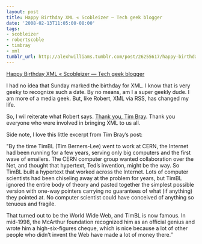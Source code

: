 ```yaml
---
layout: post
title: Happy Birthday XML « Scobleizer — Tech geek blogger
date: '2008-02-13T11:05:00-08:00'
tags:
- scobleizer
- robertscoble
- timbray
- xml
tumblr_url: http://alexhwilliams.tumblr.com/post/26255617/happy-birthday-xml-scobleizer-tech-geek-blogger
---
```

<a href="http://scobleizer.com/2008/02/10/happy-birthday-xml/">Happy Birthday XML « Scobleizer — Tech geek blogger</a><br/><p>I had no idea that Sunday marked the birthday for XML. I know that is very geeky to recognize such a date. By no means, am I a super geekly dude. I am more of a media geek. But, like Robert, XML via RSS, has changed my life. </p><p>So, I wil reiterate what Robert says. <a href="http://www.tbray.org/ongoing/When/200x/2008/02/10/XML-People">Thank you, Tim Bray</a>. Thank you everyone who were involved in bringing XML to us all.</p><p>Side note, I love this little excerpt from Tim Bray&#8217;s post:</p><p>"By the time TimBL (Tim Berners-Lee) went to work at CERN, the Internet had been running for a few years, serving only big computers and the first wave of emailers. The CERN computer group wanted collaboration over the Net, and thought that hypertext, Ted’s invention, might be the way. So TimBL built a hypertext that worked across the Internet. Lots of computer scientists had been chiseling away at the problem for years, but TimBL ignored the entire body of theory and pasted together the simplest possible version with one-way pointers carrying no guarantees of what (if anything) they pointed at. No computer scientist could have conceived of anything so tenuous and fragile.  </p><p>That turned out to be the World Wide Web, and TimBL is now famous. In mid-1998, the McArthur foundation recognized him as an official genius and wrote him a high-six-figures cheque, which is nice because a lot of other people who didn’t invent the Web have made a lot of money there.&#8221;</p>

